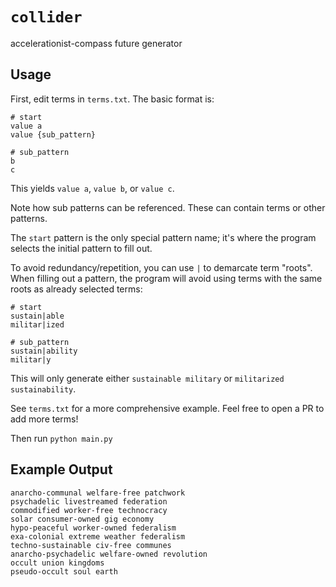 # `collider`

accelerationist-compass future generator

## Usage

First, edit terms in `terms.txt`. The basic format is:

```
# start
value a
value {sub_pattern}

# sub_pattern
b
c
```

This yields `value a`, `value b`, or `value c`.

Note how sub patterns can be referenced. These can contain terms or other patterns.

The `start` pattern is the only special pattern name; it's where the program selects the initial pattern to fill out.

To avoid redundancy/repetition, you can use `|` to demarcate term "roots". When filling out a pattern, the program will avoid using terms with the same roots as already selected terms:

```
# start
sustain|able
militar|ized

# sub_pattern
sustain|ability
militar|y
```

This will only generate either `sustainable military` or `militarized sustainability`.

See `terms.txt` for a more comprehensive example. Feel free to open a PR to add more terms!

Then run `python main.py`

## Example Output

```
anarcho-communal welfare-free patchwork
psychadelic livestreamed federation
commodified worker-free technocracy
solar consumer-owned gig economy
hypo-peaceful worker-owned federalism
exa-colonial extreme weather federalism
techno-sustainable civ-free communes
anarcho-psychadelic welfare-owned revolution
occult union kingdoms
pseudo-occult soul earth
```
